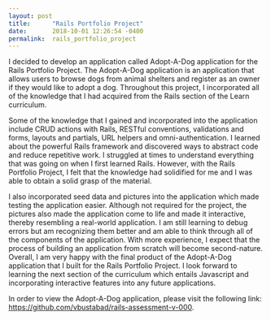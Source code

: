 ```yaml
---
layout: post
title:      "Rails Portfolio Project"
date:       2018-10-01 12:26:54 -0400
permalink:  rails_portfolio_project
---
```



I decided to develop an application called Adopt-A-Dog application for the Rails Portfolio Project. The Adopt-A-Dog application is an application that allows users to browse dogs from animal shelters and register as an owner if they would like to adopt a dog. Throughout this project, I incorporated all of the knowledge that I had acquired from the Rails section of the Learn curriculum.

Some of the knowledge that I gained and incorporated into the application include CRUD actions with Rails, RESTful conventions, validations and forms, layouts and partials, URL helpers and omni-authentication. I learned about the powerful Rails framework and discovered ways to abstract code and reduce repetitive work. I struggled at times to understand everything that was going on when I first learned Rails. However, with the Rails Portfolio Project, I felt that the knowledge had solidified for me and I was able to obtain a solid grasp of the material. 

I also incorporated seed data and pictures into the application which made testing the application easier. Although not required for the project, the pictures also made the application come to life and made it interactive, thereby resembling a real-world application. I am still learning to debug errors but am recognizing them better and am able to think through all of the components of the application. With more experience, I expect that the process of building an application from scratch will become second-nature. Overall, I am very happy with the final product of the Adopt-A-Dog application that I built for the Rails Portfolio Project. I look forward to learning the next section of the curriculum which entails Javascript and incorporating interactive features into any future applications. 

In order to view the Adopt-A-Dog application, please visit the following link: https://github.com/vbustabad/rails-assessment-v-000. 

